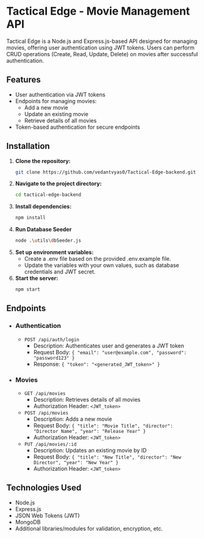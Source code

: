 # Tactical Edge - Movie Management API

Tactical Edge is a Node.js and Express.js-based API designed for managing movies, offering user authentication using JWT tokens. Users can perform CRUD operations (Create, Read, Update, Delete) on movies after successful authentication.

## Features

- User authentication via JWT tokens
- Endpoints for managing movies:
  - Add a new movie
  - Update an existing movie
  - Retrieve details of all movies
- Token-based authentication for secure endpoints

## Installation

1. **Clone the repository:**
   ```bash
   git clone https://github.com/vedantvyas0/Tactical-Edge-backend.git
   ```
2. **Navigate to the project directory:**
    ```bash
    cd tactical-edge-backend
    ```
3. **Install dependencies:**
    ```bash
    npm install
    ```
4. **Run Database Seeder**
    ```bash
    node .\utils\dbSeeder.js
    ```
5. **Set up environment variables:**
    - Create a .env file based on the provided .env.example file.
    - Update the variables with your own values, such as database credentials and JWT secret.
6. **Start the server:**
    ```bash
    npm start
    ```
## Endpoints
- ### Authentication
    - `POST /api/auth/login`
        - Description: Authenticates user and generates a JWT token
        - Request Body: `{ "email": "user@example.com", "password": "password123" }`
        - Response: `{ "token": "<generated_JWT_token>" }`
- ### Movies
    - `GET /api/movies`
        - Description: Retrieves details of all movies
        - Authorization Header: `<JWT_token>`
    - `POST /api/movies`
        - Description: Adds a new movie
        - Request Body: `{ "title": "Movie Title", "director": "Director Name", "year": "Release Year" }`
        - Authorization Header: `<JWT_token>`
    - `PUT /api/movies/:id`
        - Description: Updates an existing movie by ID
        - Request Body: `{ "title": "New Title", "director": "New Director", "year": "New Year" }`
        - Authorization Header: `<JWT_token>`

## Technologies Used
- Node.js
- Express.js
- JSON Web Tokens (JWT)
- MongoDB 
- Additional libraries/modules for validation, encryption, etc.
